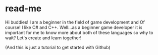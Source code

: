 # read-me

Hi buddies!
I am a beginner in the field of game development and Of course! I like C# and C++.
Well...as a beginner game developer it is important for me to know more about
both of these languages so why to wait? Let's create and learn together!

(And this is just a tutorial to get started with Github)
